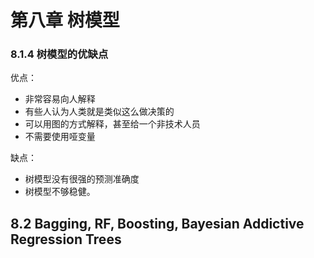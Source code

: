 # 第八章 树模型

### 8.1.4 树模型的优缺点

优点：

* 非常容易向人解释
* 有些人认为人类就是类似这么做决策的
* 可以用图的方式解释，甚至给一个非技术人员
* 不需要使用哑变量

缺点：

* 树模型没有很强的预测准确度
* 树模型不够稳健。

## 8.2 Bagging, RF, Boosting, Bayesian Addictive Regression Trees